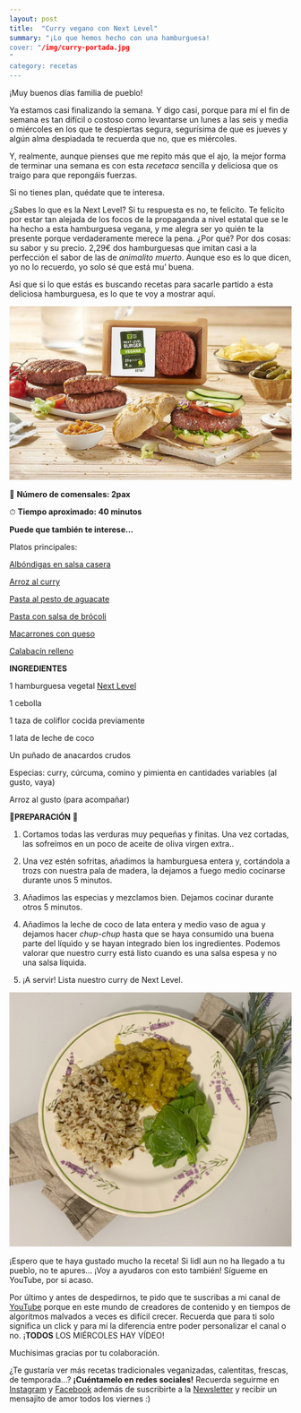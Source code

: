 ```yaml
---
layout: post 
title:  "Curry vegano con Next Level"
summary: "¡Lo que hemos hecho con una hamburguesa!
cover: "/img/curry-portada.jpg
"
category: recetas
---
```



¡Muy buenos días familia de pueblo!


Ya estamos casi finalizando la semana. Y digo casi, porque para mí el fin de semana es tan difícil o costoso como levantarse un lunes a las seis y media o miércoles en los que te despiertas segura, segurísima de que es jueves y algún alma despiadada te recuerda que no, que es miércoles.


Y, realmente, aunque pienses que me repito más que el ajo, la mejor forma de terminar una semana es con esta _recetaca_ sencilla y deliciosa que os traigo para que repongáis fuerzas.



Si no tienes plan, quédate que te interesa.



¿Sabes lo que es la Next Level? Si tu respuesta es no, te felicito. Te felicito por estar tan alejada de los focos de la propaganda a nivel estatal que se le ha hecho a esta hamburguesa vegana, y me alegra ser yo quién te la presente porque verdaderamente merece la pena. ¿Por qué? Por dos cosas: su sabor y su precio. 2,29€ dos hamburguesas que imitan casi a la perfección el sabor de las de _animalito muerto_. Aunque eso es lo que dicen, yo no lo recuerdo, yo solo sé que está mu’ buena.



Así que si lo que estás es buscando recetas para sacarle partido a esta deliciosa hamburguesa, es lo que te voy a mostrar aquí.




![](/img/lidl-hamburguesa-vegana-next-level.jpg)

🍴  **Número de comensales:  2pax**

⏱ **Tiempo aproximado: 40 minutos**



**Puede que también te interese...**


Platos principales:


[Albóndigas en salsa casera](https://laveganadepueblo.com/recetas/2019/07/01/albondigas-en-salsa-casera/)

[Arroz al curry](https://laveganadepueblo.com/recetas/2019/06/25/Arroz-al-curry/)

[Pasta al pesto de aguacate](https://laveganadepueblo.com/recetas/2019/06/10/Pesto-Aguacate/)

[Pasta con salsa de brócoli](https://laveganadepueblo.com/recetas/2019/06/01/pasta-con-salsa-de-brocoli/)

[Macarrones con queso](https://laveganadepueblo.com/recetas/2019/06/07/Mac-and-Cheese-Vegan/)

[Calabacín relleno](https://laveganadepueblo.com/recetas/2019/08/07/Calabacin-relleno/)




**INGREDIENTES**


1 hamburguesa vegetal [ Next Level](https://superveggie.es/producto/next-level-burger-lidl/)



1 cebolla



1 taza de coliflor cocida previamente



1 lata de leche de coco


Un puñado de anacardos crudos



Especias: curry, cúrcuma, comino y pimienta en cantidades variables (al gusto, vaya)



Arroz al gusto (para acompañar)







🥣**PREPARACIÓN** 🥣


1.  Cortamos todas las verduras muy pequeñas y finitas. Una vez cortadas, las sofreímos en un poco de aceite de oliva virgen extra..



2. Una vez estén sofritas, añadimos la hamburguesa entera y, cortándola a trozs con nuestra pala de madera, la  dejamos a fuego medio cocinarse durante unos 5 minutos.


3. Añadimos las especias y mezclamos bien. Dejamos cocinar durante otros 5 minutos.


4. Añadimos la leche de coco de lata entera y medio vaso de agua y dejamos hacer _chup-chup_ hasta que se haya consumido una buena parte del líquido y se hayan integrado bien los ingredientes. Podemos valorar que nuestro curry está listo cuando es una salsa espesa y no una salsa líquida.


5. ¡A servir! Lista nuestro curry de Next Level.⠀


![](/img/curry-foto.jpg)







¡Espero que te haya gustado mucho la receta! Si lidl aun no ha llegado a tu pueblo, no te apures… ¡Voy a ayudaros con esto también! Sígueme en YouTube, por si acaso. 




Por último y antes de despedirnos, te pido que te suscribas a mi canal de [YouTube](https://www.youtube.com/channel/UCpwpKnkPezvXFnVyzCWadIQ) porque en este mundo de creadores de contenido y en tiempos de algoritmos malvados a veces es difícil crecer. Recuerda que para ti solo significa un click y para mí la diferencia entre poder personalizar el canal o no. ¡**TODOS** LOS MIÉRCOLES HAY VÍDEO! 



Muchísimas gracias por tu colaboración.



¿Te gustaría ver más recetas tradicionales veganizadas, calentitas, frescas, de temporada...? **¡Cuéntamelo en redes sociales!** Recuerda seguirme en [Instagram](https://www.instagram.com/laveganadepueblo/?hl=es) y [Facebook](https://www.facebook.com/laveganadepueblo/) además de suscribirte a la [Newsletter](https://laveganadepueblo.com/newsletter/) y recibir un mensajito de amor todos los viernes :) 
